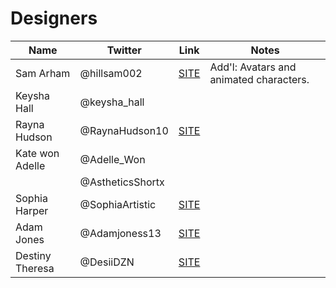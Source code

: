 # Designers

| Name | Twitter | Link | Notes |
|------|---------|------|-------|
| Sam Arham | @hillsam002 | [SITE](https://www.instagram.com/ub_graphicsolutions/) | Add'l: Avatars and animated characters. |
| Keysha Hall | @keysha_hall | |
| Rayna Hudson | @RaynaHudson10 | [SITE](https://www.rectosoft.com/) |
| Kate won Adelle | @Adelle_Won | |
| | @AstheticsShortx | |
| Sophia Harper | @SophiaArtistic | [SITE](https://www.artstation.com/sophiaharper) |
| Adam Jones | @Adamjoness13 | [SITE](https://www.behance.net/adamjones37) |
| Destiny Theresa | @DesiiDZN | [SITE](https://www.behance.net/DesiiDZN) |